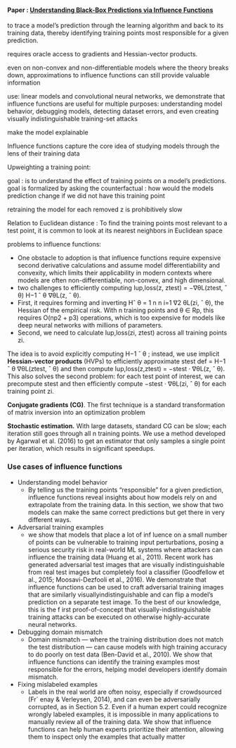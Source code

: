 #### Paper : [Understanding Black-Box Predictions via Influence Functions](https://arxiv.org/pdf/1703.04730)


to trace a model’s prediction through the learning algorithm and back to its training data, thereby identifying training points most responsible for a given prediction.

requires oracle access to gradients and Hessian-vector products.

even on non-convex and non-differentiable models where the theory breaks down, approximations to influence functions can still provide valuable information

use: linear models and convolutional neural networks, we demonstrate that influence functions are useful for multiple purposes: understanding model behavior, debugging models, detecting dataset errors, and even creating visually indistinguishable training-set attacks 


make the model explainable

Influence functions capture the core idea of studying models through the lens of their training data



Upweighting a training point:

goal : is to understand the effect of training points on a model’s predictions.
goal is formalized by asking the counterfactual : how would the models prediction change if we did not have this training point

retraining the model for each removed z is prohibitively slow


Relation to Euclidean distance :
To find the training points most relevant to a test point, it is common to look at its nearest neighbors in Euclidean space


problems to influence functions:
- One obstacle to adoption is that influence functions require expensive second derivative calculations and assume model differentiability and convexity, which limits their applicability in modern contexts where models are often non-differentiable, non-convex, and high dimensional.
- two challenges to efficiently computing Iup,loss(z, ztest) = −∇θL(ztest, ˆ θ) H−1 ˆ θ ∇θL(z, ˆ θ).
- First, it requires forming and inverting Hˆ θ = 1 n n i=1 ∇2 θL(zi, ˆ θ), the Hessian of the empirical risk. With n training points and θ ∈ Rp, this requires O(np2 + p3) operations, which is too expensive for models like deep neural networks with millions of parameters.
- Second, we need to calculate Iup,loss(zi, ztest) across all training points zi.

The idea is to avoid explicitly computing H−1 ˆ θ ; instead, we use implicit **Hessian-vector products** (HVPs) to efficiently approximate stest def = H−1 ˆ θ ∇θL(ztest, ˆ θ) and then compute Iup,loss(z,ztest) = −stest · ∇θL(z, ˆ θ). This also solves the second problem: for each test point of interest, we can precompute stest and then efficiently compute −stest · ∇θL(zi, ˆ θ) for each training point zi.


**Conjugate gradients (CG)**. The first technique is a standard transformation of matrix inversion into an optimization problem


**Stochastic estimation.** With large datasets, standard CG can be slow; each iteration still goes through all n training points. We use a method developed by Agarwal et al. (2016) to get an estimator that only samples a single point per iteration, which results in significant speedups.


### Use cases of influence functions

- Understanding model behavior
	- By telling us the training points “responsible” for a given prediction, influence functions reveal insights about how models rely on and extrapolate from the training data. In this section, we show that two models can make the same correct predictions but get there in very different ways.
- Adversarial training examples
	- we show that models that place a lot of inf luence on a small number of points can be vulnerable to training input perturbations, posing a serious security risk in real-world ML systems where attackers can influence the training data (Huang et al., 2011). Recent work has generated adversarial test images that are visually indistinguishable from real test images but completely fool a classifier (Goodfellow et al., 2015; Moosavi-Dezfooli et al., 2016). We demonstrate that influence functions can be used to craft adversarial training images that are similarly visuallyindistinguishable and can flip a model’s prediction on a separate test image. To the best of our knowledge, this is the f irst proof-of-concept that visually-indistinguishable training attacks can be executed on otherwise highly-accurate neural networks.
- Debugging domain mismatch
	- Domain mismatch — where the training distribution does not match the test distribution — can cause models with high training accuracy to do poorly on test data (Ben-David et al., 2010). We show that influence functions can identify the training examples most responsible for the errors, helping model developers identify domain mismatch.
- Fixing mislabeled examples
	- Labels in the real world are often noisy, especially if crowdsourced (Fr´ enay & Verleysen, 2014), and can even be adversarially corrupted, as in Section 5.2. Even if a human expert could recognize wrongly labeled examples, it is impossible in many applications to manually review all of the training data. We show that influence functions can help human experts prioritize their attention, allowing them to inspect only the examples that actually matter